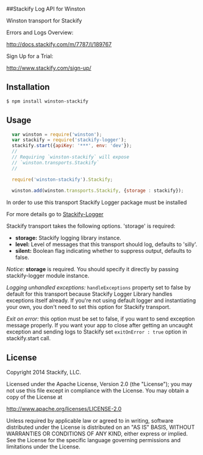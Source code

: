 ##Stackify Log API for Winston

Winston transport for Stackify

Errors and Logs Overview:

http://docs.stackify.com/m/7787/l/189767

Sign Up for a Trial:

http://www.stackify.com/sign-up/

## Installation
```bash
$ npm install winston-stackify
```

## Usage

``` js
  var winston = require('winston');
  var stackify = require('stackify-logger');
  stackify.start({apiKey: '***', env: 'dev'});
  //
  // Requiring `winston-stackify` will expose 
  // `winston.transports.Stackify`
  //

  require('winston-stackify').Stackify;
  
  winston.add(winston.transports.Stackify, {storage : stackify});
```
In order to use this transport Stackify Logger package must be installed

For more details go to [Stackify-Logger](https://github.com/stackify/stackify-log-nodejs)

Stackify transport takes the following options. 'storage' is required:
* __storage:__ Stackify logging library instance.
* __level:__ Level of messages that this transport should log, defaults to
'silly'.
* __silent:__ Boolean flag indicating whether to suppress output, defaults to
false.

*Notice:* __storage__ is required. You should specify it directly by passing stackify-logger module instance.

*Logging unhandled exceptions:* `handleExceptions` property set to false by default for this transport because Stackify Logger Library handles exceptions itself already. If you're not using default logger and instantiating your own, you don't need to set this option for Stackify transport.

*Exit on error:* this option must be set to false, if you want to send exception message properly. If you want your app to close after getting an uncaught exception and sending logs to Stackify set `exitOnError : true` option in stackify.start call.

## License

Copyright 2014 Stackify, LLC.

Licensed under the Apache License, Version 2.0 (the "License");
you may not use this file except in compliance with the License.
You may obtain a copy of the License at

   http://www.apache.org/licenses/LICENSE-2.0

Unless required by applicable law or agreed to in writing, software
distributed under the License is distributed on an "AS IS" BASIS,
WITHOUT WARRANTIES OR CONDITIONS OF ANY KIND, either express or implied.
See the License for the specific language governing permissions and
limitations under the License.